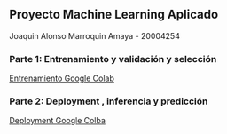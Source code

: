 ## Proyecto Machine Learning Aplicado
Joaquin Alonso Marroquin Amaya - 20004254

### Parte 1: Entrenamiento y validación y selección
[Entrenamiento Google Colab](https://colab.research.google.com/drive/1niH-_LYPWqt7hTC9fgVW9XmEIOw53fS0?usp=sharing)

### Parte 2: Deployment , inferencia y predicción
[Deployment Google Colba](https://colab.research.google.com/drive/1czONLBPmeAM3pAcD8ODHPJ_GEZf_g3tx?usp=sharing)
